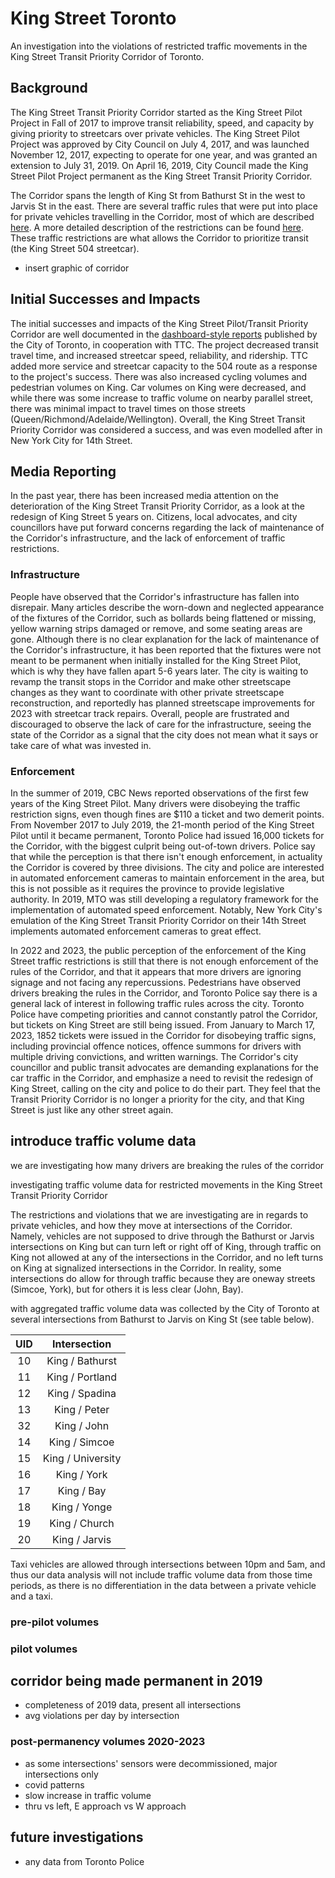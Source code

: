 # King Street Toronto
An investigation into the violations of restricted traffic movements in the King Street Transit Priority Corridor of Toronto.

## Background
The King Street Transit Priority Corridor started as the King Street Pilot Project in Fall of 2017 to improve transit reliability, speed, and capacity by giving priority to streetcars over private vehicles. The King Street Pilot Project was approved by City Council on July 4, 2017, and was launched November 12, 2017, expecting to operate for one year, and was granted an extension to July 31, 2019. On April 16, 2019, City Council made the King Street Pilot Project permanent as the King Street Transit Priority Corridor. 

The Corridor spans the length of King St from Bathurst St in the west to Jarvis St in the east. There are several traffic rules that were put into place for private vehicles travelling in the Corridor, most of which are described [here](https://www.toronto.ca/city-government/planning-development/planning-studies-initiatives/king-street-pilot/how-to-use-the-king-street-transit-pilot/). A more detailed description of the restrictions can be found [here](https://www.toronto.ca/wp-content/uploads/2018/05/8ead-King-Street-Brochure_May2018_Web.pdf). These traffic restrictions are what allows the Corridor to prioritize transit (the King Street 504 streetcar). 

- insert graphic of corridor

## Initial Successes and Impacts
The initial successes and impacts of the King Street Pilot/Transit Priority Corridor are well documented in the [dashboard-style reports](https://www.toronto.ca/city-government/planning-development/planning-studies-initiatives/king-street-pilot/data-reports-background-materials/) published by the City of Toronto, in cooperation with TTC. The project decreased transit travel time, and increased streetcar speed, reliability, and ridership. TTC added more service and streetcar capacity to the 504 route as a response to the project's success. There was also increased cycling volumes and pedestrian volumes on King. Car volumes on King were decreased, and while there was some increase to traffic volume on nearby parallel street, there was minimal impact to travel times on those streets (Queen/Richmond/Adelaide/Wellington). Overall, the King Street Transit Priority Corridor was considered a success, and was even modelled after in New York City for 14th Street. 

## Media Reporting
In the past year, there has been increased media attention on the deterioration of the King Street Transit Priority Corridor, as a look at the redesign of King Street 5 years on. Citizens, local advocates, and city councillors have put forward concerns regarding the lack of maintenance of the Corridor's infrastructure, and the lack of enforcement of traffic restrictions. 

### Infrastructure
People have observed that the Corridor's infrastructure has fallen into disrepair. Many articles describe the worn-down and neglected appearance of the fixtures of the Corridor, such as bollards being flattened or missing, yellow warning strips damaged or remove, and some seating areas are gone. Although there is no clear explanation for the lack of maintenance of the Corridor's infrastructure, it has been reported that the fixtures were not meant to be permanent when initially installed for the King Street Pilot, which is why they have fallen apart 5-6 years later. The city is waiting to revamp the transit stops in the Corridor and make other streetscape changes as they want to coordinate with other private streetscape reconstruction, and reportedly has planned streetscape improvements for 2023 with streetcar track repairs. Overall, people are frustrated and discouraged to observe the lack of care for the infrastructure, seeing the state of the Corridor as a signal that the city does not mean what it says or take care of what was invested in. 

### Enforcement
In the summer of 2019, CBC News reported observations of the first few years of the King Street Pilot. Many drivers were disobeying the traffic restriction signs, even though fines are $110 a ticket and two demerit points. From November 2017 to July 2019, the 21-month period of the King Street Pilot until it became permanent, Toronto Police had issued 16,000 tickets for the Corridor, with the biggest culprit being out-of-town drivers. Police say that while the perception is that there isn't enough enforcement, in actuality the Corridor is covered by three divisions. The city and police are interested in automated enforcement cameras to maintain enforcement in the area, but this is not possible as it requires the province to provide legislative authority. In 2019, MTO was still developing a regulatory framework for the implementation of automated speed enforcement. Notably, New York City's emulation of the King Street Transit Priority Corridor on their 14th Street implements automated enforcement cameras to great effect. 

In 2022 and 2023, the public perception of the enforcement of the King Street traffic restrictions is still that there is not enough enforcement of the rules of the Corridor, and that it appears that more drivers are ignoring signage and not facing any repercussions. Pedestrians have observed drivers breaking the rules in the Corridor, and Toronto Police say there is a general lack of interest in following traffic rules across the city. Toronto Police have competing priorities and cannot constantly patrol the Corridor, but tickets on King Street are still being issued. From January to March 17, 2023, 1852 tickets were issued in the Corridor for disobeying traffic signs, including provincial offence notices, offence summons for drivers with multiple driving convictions, and written warnings. The Corridor's city councillor and public transit advocates are demanding explanations for the car traffic in the Corridor, and emphasize a need to revisit the redesign of King Street, calling on the city and police to do their part. They feel that the Transit Priority Corridor is no longer a priority for the city, and that King Street is just like any other street again. 


## introduce traffic volume data
we are investigating how many drivers are breaking the rules of the corridor

investigating traffic volume data for restricted movements in the King Street Transit Priority Corridor

The restrictions and violations that we are investigating are in regards to private vehicles, and how they move at intersections of the Corridor. Namely, vehicles are not supposed to drive through the Bathurst or Jarvis intersections on King but can turn left or right off of King, through traffic on King not allowed at any of the intersections in the Corridor, and no left turns on King at signalized intersections in the Corridor. In reality, some intersections do allow for through traffic because they are oneway streets (Simcoe, York), but for others it is less clear (John, Bay). 

with aggregated traffic volume data was collected by the City of Toronto at several intersections from Bathurst to Jarvis on King St (see table below). 

| UID |    Intersection   |
|:--:|:-----------------:|
| 10 |  King / Bathurst  |
| 11 |  King / Portland  |
| 12 |   King / Spadina  |
| 13 |    King / Peter   |
| 32 |    King / John    |
| 14 |   King / Simcoe   |
| 15 | King / University |
| 16 |    King / York    |
| 17 |     King / Bay    |
| 18 |    King / Yonge   |
| 19 |   King / Church   |
| 20 |   King / Jarvis   |



Taxi vehicles are allowed through intersections between 10pm and 5am, and thus our data analysis will not include traffic volume data from those time periods, as there is no differentiation in the data between a private vehicle and a taxi. 


### pre-pilot volumes

### pilot volumes

## corridor being made permanent in 2019
- completeness of 2019 data, present all intersections
- avg violations per day by intersection

### post-permanency volumes 2020-2023
- as some intersections' sensors were decommissioned, major intersections only
- covid patterns
- slow increase in traffic volume
- thru vs left, E approach vs W approach

## future investigations
- any data from Toronto Police
